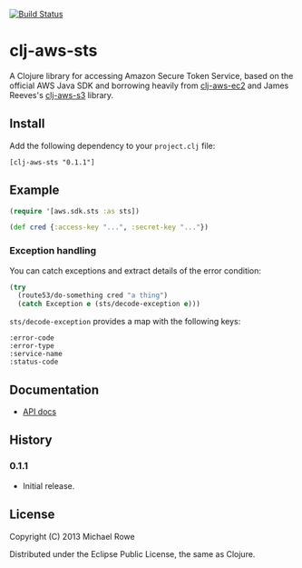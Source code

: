 [![Build Status](https://buildhive.cloudbees.com/job/mrowe/job/clj-aws-sts/badge/icon)](https://buildhive.cloudbees.com/job/mrowe/job/clj-aws-sts/)

# clj-aws-sts

A Clojure library for accessing Amazon Secure Token Service, based on
the official AWS Java SDK and borrowing heavily from [clj-aws-ec2][]
and James Reeves's [clj-aws-s3][] library.

[clj-aws-ec2]: https://github.com/mrowe/clj-aws-ec2
[clj-aws-s3]: https://github.com/weavejester/clj-aws-s3

## Install

Add the following dependency to your `project.clj` file:

    [clj-aws-sts "0.1.1"]

## Example

```clojure
(require '[aws.sdk.sts :as sts])

(def cred {:access-key "...", :secret-key "..."})

```

### Exception handling

You can catch exceptions and extract details of the error condition:

```clojure
(try
  (route53/do-something cred "a thing")
  (catch Exception e (sts/decode-exception e)))
```

`sts/decode-exception` provides a map with the following keys:

    :error-code
    :error-type
    :service-name
    :status-code


## Documentation

* [API docs](http://mrowe.github.com/clj-aws-sts/)

## History


### 0.1.1

 * Initial release.


## License

Copyright (C) 2013 Michael Rowe

Distributed under the Eclipse Public License, the same as Clojure.
